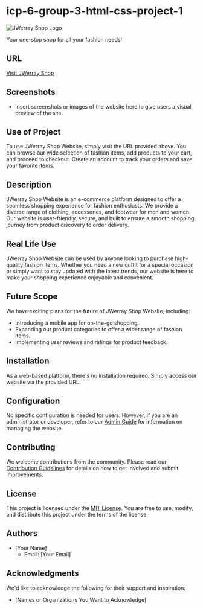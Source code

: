 # icp-6-group-3-html-css-project-1

![JWerray Shop Logo](logo.png)

Your one-stop shop for all your fashion needs!

## URL
[Visit JWerray Shop](https://www.jwerrayshop.com)

## Screenshots

- Insert screenshots or images of the website here to give users a visual preview of the site.

## Use of Project
To use JWerray Shop Website, simply visit the URL provided above. You can browse our wide selection of fashion items, add products to your cart, and proceed to checkout. Create an account to track your orders and save your favorite items.

## Description
JWerray Shop Website is an e-commerce platform designed to offer a seamless shopping experience for fashion enthusiasts. We provide a diverse range of clothing, accessories, and footwear for men and women. Our website is user-friendly, secure, and built to ensure a smooth shopping journey from product discovery to order delivery.

## Real Life Use
JWerray Shop Website can be used by anyone looking to purchase high-quality fashion items. Whether you need a new outfit for a special occasion or simply want to stay updated with the latest trends, our website is here to make your shopping experience enjoyable and convenient.

## Future Scope
We have exciting plans for the future of JWerray Shop Website, including:
- Introducing a mobile app for on-the-go shopping.
- Expanding our product categories to offer a wider range of fashion items.
- Implementing user reviews and ratings for product feedback.

## Installation
As a web-based platform, there's no installation required. Simply access our website via the provided URL.

## Configuration
No specific configuration is needed for users. However, if you are an administrator or developer, refer to our [Admin Guide](admin-guide.md) for information on managing the website.

## Contributing
We welcome contributions from the community. Please read our [Contribution Guidelines](CONTRIBUTING.md) for details on how to get involved and submit improvements.

## License
This project is licensed under the [MIT License](LICENSE.md). You are free to use, modify, and distribute this project under the terms of the license.

## Authors
- [Your Name]
  - Email: [Your Email]

## Acknowledgments
We'd like to acknowledge the following for their support and inspiration:
- [Names or Organizations You Want to Acknowledge]
